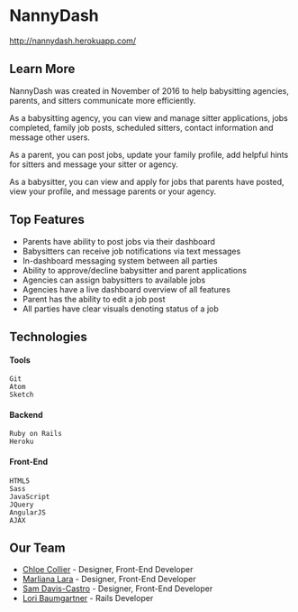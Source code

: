 # NannyDash

http://nannydash.herokuapp.com/


## Learn More

NannyDash was created in November of 2016 to help babysitting agencies, parents, and sitters communicate more efficiently.

As a babysitting agency, you can view and manage sitter applications, jobs completed, family job posts, scheduled sitters, contact information and message other users.

As a parent, you can post jobs, update your family profile, add helpful hints for sitters and message your sitter or agency.

As a babysitter, you can view and apply for jobs that parents have posted, view your profile, and message parents or your agency.


## Top Features

* Parents have ability to post jobs via their dashboard
* Babysitters can receive job notifications via text messages
* In-dashboard messaging system between all parties
* Ability to approve/decline babysitter and parent applications
* Agencies can assign babysitters to available jobs
* Agencies have a live dashboard overview of all features
* Parent has the ability to edit a job post
* All parties have clear visuals denoting status of a job


## Technologies

  #### Tools 
    Git
    Atom
    Sketch

  #### Backend 
    Ruby on Rails
    Heroku

  #### Front-End 
    HTML5
    Sass
    JavaScript
    JQuery
    AngularJS
    AJAX

## Our Team

* [Chloe Collier](https://github.com/AlyChloe) - Designer, Front-End Developer
* [Marliana Lara](https://github.com/marshmalien) - Designer, Front-End Developer
* [Sam Davis-Castro](https://github.com/SamPlifier) - Designer, Front-End Developer
* [Lori Baumgartner](https://github.com/lburl01) - Rails Developer

